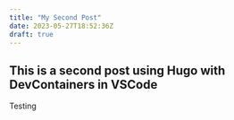 ```yaml
---
title: "My Second Post"
date: 2023-05-27T18:52:36Z
draft: true
---
```


## This is a second post using Hugo with DevContainers in VSCode

Testing